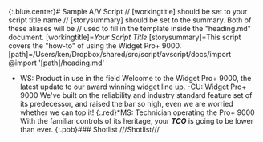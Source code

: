 {:.blue.center}# Sample A/V Script
// [workingtitle] should be set to your script title name
// [storysummary] should be set to the summary. Both of these aliases will be
// used to fill in the template inside the "heading.md" document.
[workingtitle]=*Your Script Title*
[storysummary]=This script covers the "how-to" of using the Widget Pro+ 9000.
[path]=/Users/ken/Dropbox/shared/src/script/avscript/docs/import
@import '[path]/heading.md'

- WS: Product in use in the field
Welcome to the Widget Pro+ 9000, the latest update to our award winning widget line up.
-CU: Widget Pro+ 9000
We've built on the reliability and industry standard feature set of its predecessor, and raised the bar so high, even we are worried whether we can top it!
{:.red}*MS: Technician operating the Pro+ 9000
With the familiar controls of its heritage, your ***TCO*** is going to be lower than ever.
{:.pbb}### Shotlist
///Shotlist///